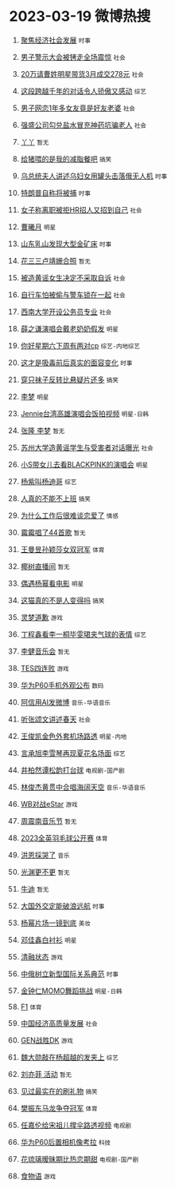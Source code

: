 # 2023-03-19 微博热搜 
1. [聚焦经济社会发展](https://m.weibo.cn/search?containerid=100103type%3D1%26t%3D10%26q%3D%23%E8%81%9A%E7%84%A6%E7%BB%8F%E6%B5%8E%E7%A4%BE%E4%BC%9A%E5%8F%91%E5%B1%95%23&stream_entry_id=51&isnewpage=1&extparam=seat%3D1%26dgr%3D0%26c_type%3D51%26pos%3D0%26stream_entry_id%3D51%26cate%3D10103%26filter_type%3Drealtimehot%26display_time%3D1679180629%26pre_seqid%3D16791806296110438626389&luicode=10000011&lfid=106003type%3D25%26t%3D3%26disable_hot%3D1%26filter_type%3Drealtimehot) `时事` 

2. [男子警示大会被铐走全场震惊](https://m.weibo.cn/search?containerid=100103type%3D1%26t%3D10%26q%3D%23%E7%94%B7%E5%AD%90%E8%AD%A6%E7%A4%BA%E5%A4%A7%E4%BC%9A%E8%A2%AB%E9%93%90%E8%B5%B0%E5%85%A8%E5%9C%BA%E9%9C%87%E6%83%8A%23&stream_entry_id=31&isnewpage=1&extparam=seat%3D1%26c_type%3D31%26cate%3D5001%26realpos%3D1%26q%3D%2523%25E7%2594%25B7%25E5%25AD%2590%25E8%25AD%25A6%25E7%25A4%25BA%25E5%25A4%25A7%25E4%25BC%259A%25E8%25A2%25AB%25E9%2593%2590%25E8%25B5%25B0%25E5%2585%25A8%25E5%259C%25BA%25E9%259C%2587%25E6%2583%258A%2523%26dgr%3D0%26flag%3D0%26pos%3D0%26band_rank%3D1%26lcate%3D5001%26stream_entry_id%3D31%26filter_type%3Drealtimehot%26display_time%3D1679180629%26pre_seqid%3D16791806296110438626389&luicode=10000011&lfid=106003type%3D25%26t%3D3%26disable_hot%3D1%26filter_type%3Drealtimehot) `社会` 

3. [20万请曹姓明星带货3月成交278元](https://m.weibo.cn/search?containerid=100103type%3D1%26t%3D10%26q%3D%2320%E4%B8%87%E8%AF%B7%E6%9B%B9%E5%A7%93%E6%98%8E%E6%98%9F%E5%B8%A6%E8%B4%A73%E6%9C%88%E6%88%90%E4%BA%A4278%E5%85%83%23&stream_entry_id=31&isnewpage=1&extparam=seat%3D1%26c_type%3D31%26cate%3D5001%26realpos%3D2%26q%3D%252320%25E4%25B8%2587%25E8%25AF%25B7%25E6%259B%25B9%25E5%25A7%2593%25E6%2598%258E%25E6%2598%259F%25E5%25B8%25A6%25E8%25B4%25A73%25E6%259C%2588%25E6%2588%2590%25E4%25BA%25A4278%25E5%2585%2583%2523%26dgr%3D0%26flag%3D2%26pos%3D1%26band_rank%3D2%26lcate%3D5001%26stream_entry_id%3D31%26filter_type%3Drealtimehot%26display_time%3D1679180629%26pre_seqid%3D16791806296110438626389&luicode=10000011&lfid=106003type%3D25%26t%3D3%26disable_hot%3D1%26filter_type%3Drealtimehot) `社会` 

4. [这段跨越千年的对话令人骄傲又感动](https://m.weibo.cn/search?containerid=100103type%3D1%26t%3D10%26q%3D%23%E8%BF%99%E6%AE%B5%E8%B7%A8%E8%B6%8A%E5%8D%83%E5%B9%B4%E7%9A%84%E5%AF%B9%E8%AF%9D%E4%BB%A4%E4%BA%BA%E9%AA%84%E5%82%B2%E5%8F%88%E6%84%9F%E5%8A%A8%23&stream_entry_id=31&isnewpage=1&extparam=seat%3D1%26c_type%3D31%26cate%3D5001%26realpos%3D3%26q%3D%2523%25E8%25BF%2599%25E6%25AE%25B5%25E8%25B7%25A8%25E8%25B6%258A%25E5%258D%2583%25E5%25B9%25B4%25E7%259A%2584%25E5%25AF%25B9%25E8%25AF%259D%25E4%25BB%25A4%25E4%25BA%25BA%25E9%25AA%2584%25E5%2582%25B2%25E5%258F%2588%25E6%2584%259F%25E5%258A%25A8%2523%26dgr%3D0%26flag%3D0%26pos%3D2%26band_rank%3D3%26lcate%3D5001%26stream_entry_id%3D31%26filter_type%3Drealtimehot%26display_time%3D1679180629%26pre_seqid%3D16791806296110438626389&luicode=10000011&lfid=106003type%3D25%26t%3D3%26disable_hot%3D1%26filter_type%3Drealtimehot) `综艺` 

5. [男子网恋1年多女友竟是好友老婆](https://m.weibo.cn/search?containerid=100103type%3D1%26t%3D10%26q%3D%23%E7%94%B7%E5%AD%90%E7%BD%91%E6%81%8B1%E5%B9%B4%E5%A4%9A%E5%A5%B3%E5%8F%8B%E7%AB%9F%E6%98%AF%E5%A5%BD%E5%8F%8B%E8%80%81%E5%A9%86%23&stream_entry_id=31&isnewpage=1&extparam=seat%3D1%26c_type%3D31%26cate%3D5001%26realpos%3D4%26q%3D%2523%25E7%2594%25B7%25E5%25AD%2590%25E7%25BD%2591%25E6%2581%258B1%25E5%25B9%25B4%25E5%25A4%259A%25E5%25A5%25B3%25E5%258F%258B%25E7%25AB%259F%25E6%2598%25AF%25E5%25A5%25BD%25E5%258F%258B%25E8%2580%2581%25E5%25A9%2586%2523%26dgr%3D0%26flag%3D0%26pos%3D3%26band_rank%3D4%26lcate%3D5001%26stream_entry_id%3D31%26filter_type%3Drealtimehot%26display_time%3D1679180629%26pre_seqid%3D16791806296110438626389&luicode=10000011&lfid=106003type%3D25%26t%3D3%26disable_hot%3D1%26filter_type%3Drealtimehot) `社会` 

6. [强盛公司勾兑盐水冒充神药坑骗老人](https://m.weibo.cn/search?containerid=100103type%3D1%26t%3D10%26q%3D%23%E5%BC%BA%E7%9B%9B%E5%85%AC%E5%8F%B8%E5%8B%BE%E5%85%91%E7%9B%90%E6%B0%B4%E5%86%92%E5%85%85%E7%A5%9E%E8%8D%AF%E5%9D%91%E9%AA%97%E8%80%81%E4%BA%BA%23&stream_entry_id=31&isnewpage=1&extparam=seat%3D1%26c_type%3D31%26cate%3D5001%26realpos%3D5%26q%3D%2523%25E5%25BC%25BA%25E7%259B%259B%25E5%2585%25AC%25E5%258F%25B8%25E5%258B%25BE%25E5%2585%2591%25E7%259B%2590%25E6%25B0%25B4%25E5%2586%2592%25E5%2585%2585%25E7%25A5%259E%25E8%258D%25AF%25E5%259D%2591%25E9%25AA%2597%25E8%2580%2581%25E4%25BA%25BA%2523%26dgr%3D0%26flag%3D0%26pos%3D4%26band_rank%3D5%26lcate%3D5001%26stream_entry_id%3D31%26filter_type%3Drealtimehot%26display_time%3D1679180629%26pre_seqid%3D16791806296110438626389&luicode=10000011&lfid=106003type%3D25%26t%3D3%26disable_hot%3D1%26filter_type%3Drealtimehot) `社会` 

7. [丫丫](https://m.weibo.cn/search?containerid=100103type%3D1%26t%3D10%26q%3D%E4%B8%AB%E4%B8%AB&stream_entry_id=31&isnewpage=1&extparam=seat%3D1%26c_type%3D31%26cate%3D5001%26realpos%3D6%26q%3D%25E4%25B8%25AB%25E4%25B8%25AB%26dgr%3D0%26flag%3D16%26pos%3D5%26band_rank%3D6%26lcate%3D5001%26stream_entry_id%3D31%26filter_type%3Drealtimehot%26display_time%3D1679180629%26pre_seqid%3D16791806296110438626389&luicode=10000011&lfid=106003type%3D25%26t%3D3%26disable_hot%3D1%26filter_type%3Drealtimehot) `暂无` 

8. [给猪喂的是我的减脂餐吧](https://m.weibo.cn/search?containerid=100103type%3D1%26t%3D10%26q%3D%23%E7%BB%99%E7%8C%AA%E5%96%82%E7%9A%84%E6%98%AF%E6%88%91%E7%9A%84%E5%87%8F%E8%84%82%E9%A4%90%E5%90%A7%23&stream_entry_id=31&isnewpage=1&extparam=seat%3D1%26c_type%3D31%26cate%3D5001%26realpos%3D7%26q%3D%2523%25E7%25BB%2599%25E7%258C%25AA%25E5%2596%2582%25E7%259A%2584%25E6%2598%25AF%25E6%2588%2591%25E7%259A%2584%25E5%2587%258F%25E8%2584%2582%25E9%25A4%2590%25E5%2590%25A7%2523%26dgr%3D0%26flag%3D0%26pos%3D6%26band_rank%3D7%26lcate%3D5001%26stream_entry_id%3D31%26filter_type%3Drealtimehot%26display_time%3D1679180629%26pre_seqid%3D16791806296110438626389&luicode=10000011&lfid=106003type%3D25%26t%3D3%26disable_hot%3D1%26filter_type%3Drealtimehot) `搞笑` 

9. [乌总统夫人讲述乌妇女用罐头击落俄无人机](https://m.weibo.cn/search?containerid=100103type%3D1%26t%3D10%26q%3D%23%E4%B9%8C%E6%80%BB%E7%BB%9F%E5%A4%AB%E4%BA%BA%E8%AE%B2%E8%BF%B0%E4%B9%8C%E5%A6%87%E5%A5%B3%E7%94%A8%E7%BD%90%E5%A4%B4%E5%87%BB%E8%90%BD%E4%BF%84%E6%97%A0%E4%BA%BA%E6%9C%BA%23&stream_entry_id=31&isnewpage=1&extparam=seat%3D1%26c_type%3D31%26cate%3D5001%26realpos%3D8%26q%3D%2523%25E4%25B9%258C%25E6%2580%25BB%25E7%25BB%259F%25E5%25A4%25AB%25E4%25BA%25BA%25E8%25AE%25B2%25E8%25BF%25B0%25E4%25B9%258C%25E5%25A6%2587%25E5%25A5%25B3%25E7%2594%25A8%25E7%25BD%2590%25E5%25A4%25B4%25E5%2587%25BB%25E8%2590%25BD%25E4%25BF%2584%25E6%2597%25A0%25E4%25BA%25BA%25E6%259C%25BA%2523%26dgr%3D0%26flag%3D0%26pos%3D7%26band_rank%3D8%26lcate%3D5001%26stream_entry_id%3D31%26filter_type%3Drealtimehot%26display_time%3D1679180629%26pre_seqid%3D16791806296110438626389&luicode=10000011&lfid=106003type%3D25%26t%3D3%26disable_hot%3D1%26filter_type%3Drealtimehot) `时事` 

10. [特朗普自称将被捕](https://m.weibo.cn/search?containerid=100103type%3D1%26t%3D10%26q%3D%23%E7%89%B9%E6%9C%97%E6%99%AE%E8%87%AA%E7%A7%B0%E5%B0%86%E8%A2%AB%E6%8D%95%23&stream_entry_id=31&isnewpage=1&extparam=seat%3D1%26c_type%3D31%26cate%3D5001%26realpos%3D9%26q%3D%2523%25E7%2589%25B9%25E6%259C%2597%25E6%2599%25AE%25E8%2587%25AA%25E7%25A7%25B0%25E5%25B0%2586%25E8%25A2%25AB%25E6%258D%2595%2523%26dgr%3D0%26flag%3D0%26pos%3D8%26band_rank%3D9%26lcate%3D5001%26stream_entry_id%3D31%26filter_type%3Drealtimehot%26display_time%3D1679180629%26pre_seqid%3D16791806296110438626389&luicode=10000011&lfid=106003type%3D25%26t%3D3%26disable_hot%3D1%26filter_type%3Drealtimehot) `时事` 

11. [女子称离职被拒HR招人又招到自己](https://m.weibo.cn/search?containerid=100103type%3D1%26t%3D10%26q%3D%23%E5%A5%B3%E5%AD%90%E7%A7%B0%E7%A6%BB%E8%81%8C%E8%A2%AB%E6%8B%92HR%E6%8B%9B%E4%BA%BA%E5%8F%88%E6%8B%9B%E5%88%B0%E8%87%AA%E5%B7%B1%23&stream_entry_id=31&isnewpage=1&extparam=seat%3D1%26c_type%3D31%26cate%3D5001%26realpos%3D10%26q%3D%2523%25E5%25A5%25B3%25E5%25AD%2590%25E7%25A7%25B0%25E7%25A6%25BB%25E8%2581%258C%25E8%25A2%25AB%25E6%258B%2592HR%25E6%258B%259B%25E4%25BA%25BA%25E5%258F%2588%25E6%258B%259B%25E5%2588%25B0%25E8%2587%25AA%25E5%25B7%25B1%2523%26dgr%3D0%26flag%3D0%26pos%3D9%26band_rank%3D10%26lcate%3D5001%26stream_entry_id%3D31%26filter_type%3Drealtimehot%26display_time%3D1679180629%26pre_seqid%3D16791806296110438626389&luicode=10000011&lfid=106003type%3D25%26t%3D3%26disable_hot%3D1%26filter_type%3Drealtimehot) `社会` 

12. [曹曦月](https://m.weibo.cn/search?containerid=100103type%3D1%26t%3D10%26q%3D%E6%9B%B9%E6%9B%A6%E6%9C%88&stream_entry_id=31&isnewpage=1&extparam=seat%3D1%26c_type%3D31%26cate%3D5001%26realpos%3D11%26q%3D%25E6%259B%25B9%25E6%259B%25A6%25E6%259C%2588%26dgr%3D0%26flag%3D2%26pos%3D10%26band_rank%3D11%26lcate%3D5001%26stream_entry_id%3D31%26filter_type%3Drealtimehot%26display_time%3D1679180629%26pre_seqid%3D16791806296110438626389&luicode=10000011&lfid=106003type%3D25%26t%3D3%26disable_hot%3D1%26filter_type%3Drealtimehot) `明星` 

13. [山东乳山发现大型金矿床](https://m.weibo.cn/search?containerid=100103type%3D1%26t%3D10%26q%3D%23%E5%B1%B1%E4%B8%9C%E4%B9%B3%E5%B1%B1%E5%8F%91%E7%8E%B0%E5%A4%A7%E5%9E%8B%E9%87%91%E7%9F%BF%E5%BA%8A%23&stream_entry_id=31&isnewpage=1&extparam=seat%3D1%26c_type%3D31%26cate%3D5001%26realpos%3D12%26q%3D%2523%25E5%25B1%25B1%25E4%25B8%259C%25E4%25B9%25B3%25E5%25B1%25B1%25E5%258F%2591%25E7%258E%25B0%25E5%25A4%25A7%25E5%259E%258B%25E9%2587%2591%25E7%259F%25BF%25E5%25BA%258A%2523%26dgr%3D0%26flag%3D0%26pos%3D11%26band_rank%3D12%26lcate%3D5001%26stream_entry_id%3D31%26filter_type%3Drealtimehot%26display_time%3D1679180629%26pre_seqid%3D16791806296110438626389&luicode=10000011&lfid=106003type%3D25%26t%3D3%26disable_hot%3D1%26filter_type%3Drealtimehot) `时事` 

14. [花三三卢靖姗合照](https://m.weibo.cn/search?containerid=100103type%3D1%26t%3D10%26q%3D%E8%8A%B1%E4%B8%89%E4%B8%89%E5%8D%A2%E9%9D%96%E5%A7%97%E5%90%88%E7%85%A7&stream_entry_id=31&isnewpage=1&extparam=seat%3D1%26c_type%3D31%26cate%3D5001%26realpos%3D13%26q%3D%25E8%258A%25B1%25E4%25B8%2589%25E4%25B8%2589%25E5%258D%25A2%25E9%259D%2596%25E5%25A7%2597%25E5%2590%2588%25E7%2585%25A7%26dgr%3D0%26flag%3D0%26pos%3D12%26band_rank%3D13%26lcate%3D5001%26stream_entry_id%3D31%26filter_type%3Drealtimehot%26display_time%3D1679180629%26pre_seqid%3D16791806296110438626389&luicode=10000011&lfid=106003type%3D25%26t%3D3%26disable_hot%3D1%26filter_type%3Drealtimehot) `暂无` 

15. [被造黄谣女生决定不采取自诉](https://m.weibo.cn/search?containerid=100103type%3D1%26t%3D10%26q%3D%23%E8%A2%AB%E9%80%A0%E9%BB%84%E8%B0%A3%E5%A5%B3%E7%94%9F%E5%86%B3%E5%AE%9A%E4%B8%8D%E9%87%87%E5%8F%96%E8%87%AA%E8%AF%89%23&stream_entry_id=31&isnewpage=1&extparam=seat%3D1%26c_type%3D31%26cate%3D5001%26realpos%3D14%26q%3D%2523%25E8%25A2%25AB%25E9%2580%25A0%25E9%25BB%2584%25E8%25B0%25A3%25E5%25A5%25B3%25E7%2594%259F%25E5%2586%25B3%25E5%25AE%259A%25E4%25B8%258D%25E9%2587%2587%25E5%258F%2596%25E8%2587%25AA%25E8%25AF%2589%2523%26dgr%3D0%26flag%3D0%26pos%3D13%26band_rank%3D14%26lcate%3D5001%26stream_entry_id%3D31%26filter_type%3Drealtimehot%26display_time%3D1679180629%26pre_seqid%3D16791806296110438626389&luicode=10000011&lfid=106003type%3D25%26t%3D3%26disable_hot%3D1%26filter_type%3Drealtimehot) `社会` 

16. [自行车怕被偷与警车锁在一起](https://m.weibo.cn/search?containerid=100103type%3D1%26t%3D10%26q%3D%23%E8%87%AA%E8%A1%8C%E8%BD%A6%E6%80%95%E8%A2%AB%E5%81%B7%E4%B8%8E%E8%AD%A6%E8%BD%A6%E9%94%81%E5%9C%A8%E4%B8%80%E8%B5%B7%23&stream_entry_id=31&isnewpage=1&extparam=seat%3D1%26c_type%3D31%26cate%3D5001%26realpos%3D15%26q%3D%2523%25E8%2587%25AA%25E8%25A1%258C%25E8%25BD%25A6%25E6%2580%2595%25E8%25A2%25AB%25E5%2581%25B7%25E4%25B8%258E%25E8%25AD%25A6%25E8%25BD%25A6%25E9%2594%2581%25E5%259C%25A8%25E4%25B8%2580%25E8%25B5%25B7%2523%26dgr%3D0%26flag%3D0%26pos%3D14%26band_rank%3D15%26lcate%3D5001%26stream_entry_id%3D31%26filter_type%3Drealtimehot%26display_time%3D1679180629%26pre_seqid%3D16791806296110438626389&luicode=10000011&lfid=106003type%3D25%26t%3D3%26disable_hot%3D1%26filter_type%3Drealtimehot) `社会` 

17. [西南大学开设公务员专业](https://m.weibo.cn/search?containerid=100103type%3D1%26t%3D10%26q%3D%23%E8%A5%BF%E5%8D%97%E5%A4%A7%E5%AD%A6%E5%BC%80%E8%AE%BE%E5%85%AC%E5%8A%A1%E5%91%98%E4%B8%93%E4%B8%9A%23&stream_entry_id=31&isnewpage=1&extparam=seat%3D1%26c_type%3D31%26cate%3D5001%26realpos%3D16%26q%3D%2523%25E8%25A5%25BF%25E5%258D%2597%25E5%25A4%25A7%25E5%25AD%25A6%25E5%25BC%2580%25E8%25AE%25BE%25E5%2585%25AC%25E5%258A%25A1%25E5%2591%2598%25E4%25B8%2593%25E4%25B8%259A%2523%26dgr%3D0%26flag%3D0%26pos%3D15%26band_rank%3D16%26lcate%3D5001%26stream_entry_id%3D31%26filter_type%3Drealtimehot%26display_time%3D1679180629%26pre_seqid%3D16791806296110438626389&luicode=10000011&lfid=106003type%3D25%26t%3D3%26disable_hot%3D1%26filter_type%3Drealtimehot) `社会` 

18. [薛之谦演唱会戴老奶奶假发](https://m.weibo.cn/search?containerid=100103type%3D1%26t%3D10%26q%3D%23%E8%96%9B%E4%B9%8B%E8%B0%A6%E6%BC%94%E5%94%B1%E4%BC%9A%E6%88%B4%E8%80%81%E5%A5%B6%E5%A5%B6%E5%81%87%E5%8F%91%23&stream_entry_id=31&isnewpage=1&extparam=seat%3D1%26c_type%3D31%26cate%3D5001%26realpos%3D17%26q%3D%2523%25E8%2596%259B%25E4%25B9%258B%25E8%25B0%25A6%25E6%25BC%2594%25E5%2594%25B1%25E4%25BC%259A%25E6%2588%25B4%25E8%2580%2581%25E5%25A5%25B6%25E5%25A5%25B6%25E5%2581%2587%25E5%258F%2591%2523%26dgr%3D0%26flag%3D0%26pos%3D16%26band_rank%3D17%26lcate%3D5001%26stream_entry_id%3D31%26filter_type%3Drealtimehot%26display_time%3D1679180629%26pre_seqid%3D16791806296110438626389&luicode=10000011&lfid=106003type%3D25%26t%3D3%26disable_hot%3D1%26filter_type%3Drealtimehot) `明星` 

19. [你好星期六下周有两对cp](https://m.weibo.cn/search?containerid=100103type%3D1%26t%3D10%26q%3D%23%E4%BD%A0%E5%A5%BD%E6%98%9F%E6%9C%9F%E5%85%AD%E4%B8%8B%E5%91%A8%E6%9C%89%E4%B8%A4%E5%AF%B9cp%23&stream_entry_id=31&isnewpage=1&extparam=seat%3D1%26c_type%3D31%26cate%3D5001%26realpos%3D18%26q%3D%2523%25E4%25BD%25A0%25E5%25A5%25BD%25E6%2598%259F%25E6%259C%259F%25E5%2585%25AD%25E4%25B8%258B%25E5%2591%25A8%25E6%259C%2589%25E4%25B8%25A4%25E5%25AF%25B9cp%2523%26dgr%3D0%26flag%3D0%26pos%3D17%26band_rank%3D18%26lcate%3D5001%26stream_entry_id%3D31%26filter_type%3Drealtimehot%26display_time%3D1679180629%26pre_seqid%3D16791806296110438626389&luicode=10000011&lfid=106003type%3D25%26t%3D3%26disable_hot%3D1%26filter_type%3Drealtimehot) `综艺-内地综艺` 

20. [这才是吸毒前后真实的面容变化](https://m.weibo.cn/search?containerid=100103type%3D1%26t%3D10%26q%3D%23%E8%BF%99%E6%89%8D%E6%98%AF%E5%90%B8%E6%AF%92%E5%89%8D%E5%90%8E%E7%9C%9F%E5%AE%9E%E7%9A%84%E9%9D%A2%E5%AE%B9%E5%8F%98%E5%8C%96%23&stream_entry_id=31&isnewpage=1&extparam=seat%3D1%26c_type%3D31%26cate%3D5001%26realpos%3D19%26q%3D%2523%25E8%25BF%2599%25E6%2589%258D%25E6%2598%25AF%25E5%2590%25B8%25E6%25AF%2592%25E5%2589%258D%25E5%2590%258E%25E7%259C%259F%25E5%25AE%259E%25E7%259A%2584%25E9%259D%25A2%25E5%25AE%25B9%25E5%258F%2598%25E5%258C%2596%2523%26dgr%3D0%26flag%3D2%26pos%3D18%26band_rank%3D19%26lcate%3D5001%26stream_entry_id%3D31%26filter_type%3Drealtimehot%26display_time%3D1679180629%26pre_seqid%3D16791806296110438626389&luicode=10000011&lfid=106003type%3D25%26t%3D3%26disable_hot%3D1%26filter_type%3Drealtimehot) `时事` 

21. [穿只袜子反转比悬疑片还多](https://m.weibo.cn/search?containerid=100103type%3D1%26t%3D10%26q%3D%23%E7%A9%BF%E5%8F%AA%E8%A2%9C%E5%AD%90%E5%8F%8D%E8%BD%AC%E6%AF%94%E6%82%AC%E7%96%91%E7%89%87%E8%BF%98%E5%A4%9A%23&stream_entry_id=31&isnewpage=1&extparam=seat%3D1%26c_type%3D31%26cate%3D5001%26realpos%3D20%26q%3D%2523%25E7%25A9%25BF%25E5%258F%25AA%25E8%25A2%259C%25E5%25AD%2590%25E5%258F%258D%25E8%25BD%25AC%25E6%25AF%2594%25E6%2582%25AC%25E7%2596%2591%25E7%2589%2587%25E8%25BF%2598%25E5%25A4%259A%2523%26dgr%3D0%26flag%3D1%26pos%3D19%26band_rank%3D20%26lcate%3D5001%26stream_entry_id%3D31%26filter_type%3Drealtimehot%26display_time%3D1679180629%26pre_seqid%3D16791806296110438626389&luicode=10000011&lfid=106003type%3D25%26t%3D3%26disable_hot%3D1%26filter_type%3Drealtimehot) `搞笑` 

22. [李梦](https://m.weibo.cn/search?containerid=100103type%3D1%26t%3D10%26q%3D%E6%9D%8E%E6%A2%A6&stream_entry_id=31&isnewpage=1&extparam=seat%3D1%26c_type%3D31%26cate%3D5001%26realpos%3D21%26q%3D%25E6%259D%258E%25E6%25A2%25A6%26dgr%3D0%26flag%3D2%26pos%3D20%26band_rank%3D21%26lcate%3D5001%26stream_entry_id%3D31%26filter_type%3Drealtimehot%26display_time%3D1679180629%26pre_seqid%3D16791806296110438626389&luicode=10000011&lfid=106003type%3D25%26t%3D3%26disable_hot%3D1%26filter_type%3Drealtimehot) `明星` 

23. [Jennie台湾高雄演唱会饭拍视频](https://m.weibo.cn/search?containerid=100103type%3D1%26t%3D10%26q%3D%23Jennie%E5%8F%B0%E6%B9%BE%E9%AB%98%E9%9B%84%E6%BC%94%E5%94%B1%E4%BC%9A%E9%A5%AD%E6%8B%8D%E8%A7%86%E9%A2%91%23&stream_entry_id=31&isnewpage=1&extparam=seat%3D1%26c_type%3D31%26cate%3D5001%26realpos%3D22%26q%3D%2523Jennie%25E5%258F%25B0%25E6%25B9%25BE%25E9%25AB%2598%25E9%259B%2584%25E6%25BC%2594%25E5%2594%25B1%25E4%25BC%259A%25E9%25A5%25AD%25E6%258B%258D%25E8%25A7%2586%25E9%25A2%2591%2523%26dgr%3D0%26flag%3D0%26pos%3D21%26band_rank%3D22%26lcate%3D5001%26stream_entry_id%3D31%26filter_type%3Drealtimehot%26display_time%3D1679180629%26pre_seqid%3D16791806296110438626389&luicode=10000011&lfid=106003type%3D25%26t%3D3%26disable_hot%3D1%26filter_type%3Drealtimehot) `明星-日韩` 

24. [张隆 李梦](https://m.weibo.cn/search?containerid=100103type%3D1%26t%3D10%26q%3D%E5%BC%A0%E9%9A%86+%E6%9D%8E%E6%A2%A6&stream_entry_id=31&isnewpage=1&extparam=seat%3D1%26c_type%3D31%26cate%3D5001%26realpos%3D23%26q%3D%25E5%25BC%25A0%25E9%259A%2586%2520%25E6%259D%258E%25E6%25A2%25A6%26dgr%3D0%26flag%3D2%26pos%3D22%26band_rank%3D23%26lcate%3D5001%26stream_entry_id%3D31%26filter_type%3Drealtimehot%26display_time%3D1679180629%26pre_seqid%3D16791806296110438626389&luicode=10000011&lfid=106003type%3D25%26t%3D3%26disable_hot%3D1%26filter_type%3Drealtimehot) `暂无` 

25. [苏州大学造黄谣学生与受害者对话曝光](https://m.weibo.cn/search?containerid=100103type%3D1%26t%3D10%26q%3D%23%E8%8B%8F%E5%B7%9E%E5%A4%A7%E5%AD%A6%E9%80%A0%E9%BB%84%E8%B0%A3%E5%AD%A6%E7%94%9F%E4%B8%8E%E5%8F%97%E5%AE%B3%E8%80%85%E5%AF%B9%E8%AF%9D%E6%9B%9D%E5%85%89%23&stream_entry_id=31&isnewpage=1&extparam=seat%3D1%26c_type%3D31%26cate%3D5001%26realpos%3D24%26q%3D%2523%25E8%258B%258F%25E5%25B7%259E%25E5%25A4%25A7%25E5%25AD%25A6%25E9%2580%25A0%25E9%25BB%2584%25E8%25B0%25A3%25E5%25AD%25A6%25E7%2594%259F%25E4%25B8%258E%25E5%258F%2597%25E5%25AE%25B3%25E8%2580%2585%25E5%25AF%25B9%25E8%25AF%259D%25E6%259B%259D%25E5%2585%2589%2523%26dgr%3D0%26flag%3D2%26pos%3D23%26band_rank%3D24%26lcate%3D5001%26stream_entry_id%3D31%26filter_type%3Drealtimehot%26display_time%3D1679180629%26pre_seqid%3D16791806296110438626389&luicode=10000011&lfid=106003type%3D25%26t%3D3%26disable_hot%3D1%26filter_type%3Drealtimehot) `社会` 

26. [小S带女儿去看BLACKPINK的演唱会](https://m.weibo.cn/search?containerid=100103type%3D1%26t%3D10%26q%3D%23%E5%B0%8FS%E5%B8%A6%E5%A5%B3%E5%84%BF%E5%8E%BB%E7%9C%8BBLACKPINK%E7%9A%84%E6%BC%94%E5%94%B1%E4%BC%9A%23&stream_entry_id=31&isnewpage=1&extparam=seat%3D1%26c_type%3D31%26cate%3D5001%26realpos%3D25%26q%3D%2523%25E5%25B0%258FS%25E5%25B8%25A6%25E5%25A5%25B3%25E5%2584%25BF%25E5%258E%25BB%25E7%259C%258BBLACKPINK%25E7%259A%2584%25E6%25BC%2594%25E5%2594%25B1%25E4%25BC%259A%2523%26dgr%3D0%26flag%3D0%26pos%3D24%26band_rank%3D25%26lcate%3D5001%26stream_entry_id%3D31%26filter_type%3Drealtimehot%26display_time%3D1679180629%26pre_seqid%3D16791806296110438626389&luicode=10000011&lfid=106003type%3D25%26t%3D3%26disable_hot%3D1%26filter_type%3Drealtimehot) `明星` 

27. [杨紫叫杨迪哥](https://m.weibo.cn/search?containerid=100103type%3D1%26t%3D10%26q%3D%23%E6%9D%A8%E7%B4%AB%E5%8F%AB%E6%9D%A8%E8%BF%AA%E5%93%A5%23&stream_entry_id=31&isnewpage=1&extparam=seat%3D1%26c_type%3D31%26cate%3D5001%26realpos%3D26%26q%3D%2523%25E6%259D%25A8%25E7%25B4%25AB%25E5%258F%25AB%25E6%259D%25A8%25E8%25BF%25AA%25E5%2593%25A5%2523%26dgr%3D0%26flag%3D0%26pos%3D25%26band_rank%3D26%26lcate%3D5001%26stream_entry_id%3D31%26filter_type%3Drealtimehot%26display_time%3D1679180629%26pre_seqid%3D16791806296110438626389&luicode=10000011&lfid=106003type%3D25%26t%3D3%26disable_hot%3D1%26filter_type%3Drealtimehot) `综艺` 

28. [人真的不能不上班](https://m.weibo.cn/search?containerid=100103type%3D1%26t%3D10%26q%3D%23%E4%BA%BA%E7%9C%9F%E7%9A%84%E4%B8%8D%E8%83%BD%E4%B8%8D%E4%B8%8A%E7%8F%AD%23&stream_entry_id=31&isnewpage=1&extparam=seat%3D1%26c_type%3D31%26cate%3D5001%26realpos%3D27%26q%3D%2523%25E4%25BA%25BA%25E7%259C%259F%25E7%259A%2584%25E4%25B8%258D%25E8%2583%25BD%25E4%25B8%258D%25E4%25B8%258A%25E7%258F%25AD%2523%26dgr%3D0%26flag%3D0%26pos%3D26%26band_rank%3D27%26lcate%3D5001%26stream_entry_id%3D31%26filter_type%3Drealtimehot%26display_time%3D1679180629%26pre_seqid%3D16791806296110438626389&luicode=10000011&lfid=106003type%3D25%26t%3D3%26disable_hot%3D1%26filter_type%3Drealtimehot) `搞笑` 

29. [为什么工作后很难谈恋爱了](https://m.weibo.cn/search?containerid=100103type%3D1%26t%3D10%26q%3D%23%E4%B8%BA%E4%BB%80%E4%B9%88%E5%B7%A5%E4%BD%9C%E5%90%8E%E5%BE%88%E9%9A%BE%E8%B0%88%E6%81%8B%E7%88%B1%E4%BA%86%23&stream_entry_id=31&isnewpage=1&extparam=seat%3D1%26c_type%3D31%26cate%3D5001%26realpos%3D28%26q%3D%2523%25E4%25B8%25BA%25E4%25BB%2580%25E4%25B9%2588%25E5%25B7%25A5%25E4%25BD%259C%25E5%2590%258E%25E5%25BE%2588%25E9%259A%25BE%25E8%25B0%2588%25E6%2581%258B%25E7%2588%25B1%25E4%25BA%2586%2523%26dgr%3D0%26flag%3D0%26pos%3D27%26band_rank%3D28%26lcate%3D5001%26stream_entry_id%3D31%26filter_type%3Drealtimehot%26display_time%3D1679180629%26pre_seqid%3D16791806296110438626389&luicode=10000011&lfid=106003type%3D25%26t%3D3%26disable_hot%3D1%26filter_type%3Drealtimehot) `情感` 

30. [霉霉唱了44首歌](https://m.weibo.cn/search?containerid=100103type%3D1%26t%3D10%26q%3D%E9%9C%89%E9%9C%89%E5%94%B1%E4%BA%8644%E9%A6%96%E6%AD%8C&stream_entry_id=31&isnewpage=1&extparam=seat%3D1%26c_type%3D31%26cate%3D5001%26realpos%3D29%26q%3D%25E9%259C%2589%25E9%259C%2589%25E5%2594%25B1%25E4%25BA%258644%25E9%25A6%2596%25E6%25AD%258C%26dgr%3D0%26flag%3D0%26pos%3D28%26band_rank%3D29%26lcate%3D5001%26stream_entry_id%3D31%26filter_type%3Drealtimehot%26display_time%3D1679180629%26pre_seqid%3D16791806296110438626389&luicode=10000011&lfid=106003type%3D25%26t%3D3%26disable_hot%3D1%26filter_type%3Drealtimehot) `暂无` 

31. [王曼昱孙颖莎女双冠军](https://m.weibo.cn/search?containerid=100103type%3D1%26t%3D10%26q%3D%23%E7%8E%8B%E6%9B%BC%E6%98%B1%E5%AD%99%E9%A2%96%E8%8E%8E%E5%A5%B3%E5%8F%8C%E5%86%A0%E5%86%9B%23&stream_entry_id=31&isnewpage=1&extparam=seat%3D1%26c_type%3D31%26cate%3D5001%26realpos%3D30%26q%3D%2523%25E7%258E%258B%25E6%259B%25BC%25E6%2598%25B1%25E5%25AD%2599%25E9%25A2%2596%25E8%258E%258E%25E5%25A5%25B3%25E5%258F%258C%25E5%2586%25A0%25E5%2586%259B%2523%26dgr%3D0%26flag%3D0%26pos%3D29%26band_rank%3D30%26lcate%3D5001%26stream_entry_id%3D31%26filter_type%3Drealtimehot%26display_time%3D1679180629%26pre_seqid%3D16791806296110438626389&luicode=10000011&lfid=106003type%3D25%26t%3D3%26disable_hot%3D1%26filter_type%3Drealtimehot) `体育` 

32. [椰树直播间](https://m.weibo.cn/search?containerid=100103type%3D1%26t%3D10%26q%3D%E6%A4%B0%E6%A0%91%E7%9B%B4%E6%92%AD%E9%97%B4&stream_entry_id=31&isnewpage=1&extparam=seat%3D1%26c_type%3D31%26cate%3D5001%26realpos%3D31%26q%3D%25E6%25A4%25B0%25E6%25A0%2591%25E7%259B%25B4%25E6%2592%25AD%25E9%2597%25B4%26dgr%3D0%26flag%3D0%26pos%3D30%26band_rank%3D31%26lcate%3D5001%26stream_entry_id%3D31%26filter_type%3Drealtimehot%26display_time%3D1679180629%26pre_seqid%3D16791806296110438626389&luicode=10000011&lfid=106003type%3D25%26t%3D3%26disable_hot%3D1%26filter_type%3Drealtimehot) `暂无` 

33. [偶遇杨幂看电影](https://m.weibo.cn/search?containerid=100103type%3D1%26t%3D10%26q%3D%23%E5%81%B6%E9%81%87%E6%9D%A8%E5%B9%82%E7%9C%8B%E7%94%B5%E5%BD%B1%23&stream_entry_id=31&isnewpage=1&extparam=seat%3D1%26c_type%3D31%26cate%3D5001%26realpos%3D32%26q%3D%2523%25E5%2581%25B6%25E9%2581%2587%25E6%259D%25A8%25E5%25B9%2582%25E7%259C%258B%25E7%2594%25B5%25E5%25BD%25B1%2523%26dgr%3D0%26flag%3D0%26pos%3D31%26band_rank%3D32%26lcate%3D5001%26stream_entry_id%3D31%26filter_type%3Drealtimehot%26display_time%3D1679180629%26pre_seqid%3D16791806296110438626389&luicode=10000011&lfid=106003type%3D25%26t%3D3%26disable_hot%3D1%26filter_type%3Drealtimehot) `明星` 

34. [这猫真的不是人变得吗](https://m.weibo.cn/search?containerid=100103type%3D1%26t%3D10%26q%3D%23%E8%BF%99%E7%8C%AB%E7%9C%9F%E7%9A%84%E4%B8%8D%E6%98%AF%E4%BA%BA%E5%8F%98%E5%BE%97%E5%90%97%23&stream_entry_id=31&isnewpage=1&extparam=seat%3D1%26c_type%3D31%26cate%3D5001%26realpos%3D33%26q%3D%2523%25E8%25BF%2599%25E7%258C%25AB%25E7%259C%259F%25E7%259A%2584%25E4%25B8%258D%25E6%2598%25AF%25E4%25BA%25BA%25E5%258F%2598%25E5%25BE%2597%25E5%2590%2597%2523%26dgr%3D0%26flag%3D0%26pos%3D32%26band_rank%3D33%26lcate%3D5001%26stream_entry_id%3D31%26filter_type%3Drealtimehot%26display_time%3D1679180629%26pre_seqid%3D16791806296110438626389&luicode=10000011&lfid=106003type%3D25%26t%3D3%26disable_hot%3D1%26filter_type%3Drealtimehot) `搞笑` 

35. [灵梦道歉](https://m.weibo.cn/search?containerid=100103type%3D1%26t%3D10%26q%3D%23%E7%81%B5%E6%A2%A6%E9%81%93%E6%AD%89%23&stream_entry_id=31&isnewpage=1&extparam=seat%3D1%26c_type%3D31%26cate%3D5001%26realpos%3D34%26q%3D%2523%25E7%2581%25B5%25E6%25A2%25A6%25E9%2581%2593%25E6%25AD%2589%2523%26dgr%3D0%26flag%3D0%26pos%3D33%26band_rank%3D34%26lcate%3D5001%26stream_entry_id%3D31%26filter_type%3Drealtimehot%26display_time%3D1679180629%26pre_seqid%3D16791806296110438626389&luicode=10000011&lfid=106003type%3D25%26t%3D3%26disable_hot%3D1%26filter_type%3Drealtimehot) `游戏` 

36. [丁程鑫看李一桐毕雯珺夹气球的表情](https://m.weibo.cn/search?containerid=100103type%3D1%26t%3D10%26q%3D%23%E4%B8%81%E7%A8%8B%E9%91%AB%E7%9C%8B%E6%9D%8E%E4%B8%80%E6%A1%90%E6%AF%95%E9%9B%AF%E7%8F%BA%E5%A4%B9%E6%B0%94%E7%90%83%E7%9A%84%E8%A1%A8%E6%83%85%23&stream_entry_id=31&isnewpage=1&extparam=seat%3D1%26c_type%3D31%26cate%3D5001%26realpos%3D35%26q%3D%2523%25E4%25B8%2581%25E7%25A8%258B%25E9%2591%25AB%25E7%259C%258B%25E6%259D%258E%25E4%25B8%2580%25E6%25A1%2590%25E6%25AF%2595%25E9%259B%25AF%25E7%258F%25BA%25E5%25A4%25B9%25E6%25B0%2594%25E7%2590%2583%25E7%259A%2584%25E8%25A1%25A8%25E6%2583%2585%2523%26dgr%3D0%26flag%3D0%26pos%3D34%26band_rank%3D35%26lcate%3D5001%26stream_entry_id%3D31%26filter_type%3Drealtimehot%26display_time%3D1679180629%26pre_seqid%3D16791806296110438626389&luicode=10000011&lfid=106003type%3D25%26t%3D3%26disable_hot%3D1%26filter_type%3Drealtimehot) `综艺` 

37. [李健音乐会](https://m.weibo.cn/search?containerid=100103type%3D1%26t%3D10%26q%3D%E6%9D%8E%E5%81%A5%E9%9F%B3%E4%B9%90%E4%BC%9A&stream_entry_id=31&isnewpage=1&extparam=seat%3D1%26c_type%3D31%26cate%3D5001%26realpos%3D36%26q%3D%25E6%259D%258E%25E5%2581%25A5%25E9%259F%25B3%25E4%25B9%2590%25E4%25BC%259A%26dgr%3D0%26flag%3D0%26pos%3D35%26band_rank%3D36%26lcate%3D5001%26stream_entry_id%3D31%26filter_type%3Drealtimehot%26display_time%3D1679180629%26pre_seqid%3D16791806296110438626389&luicode=10000011&lfid=106003type%3D25%26t%3D3%26disable_hot%3D1%26filter_type%3Drealtimehot) `暂无` 

38. [TES四连败](https://m.weibo.cn/search?containerid=100103type%3D1%26t%3D10%26q%3D%23TES%E5%9B%9B%E8%BF%9E%E8%B4%A5%23&stream_entry_id=31&isnewpage=1&extparam=seat%3D1%26c_type%3D31%26cate%3D5001%26realpos%3D37%26q%3D%2523TES%25E5%259B%259B%25E8%25BF%259E%25E8%25B4%25A5%2523%26dgr%3D0%26flag%3D0%26pos%3D36%26band_rank%3D37%26lcate%3D5001%26stream_entry_id%3D31%26filter_type%3Drealtimehot%26display_time%3D1679180629%26pre_seqid%3D16791806296110438626389&luicode=10000011&lfid=106003type%3D25%26t%3D3%26disable_hot%3D1%26filter_type%3Drealtimehot) `游戏` 

39. [华为P60手机外观公布](https://m.weibo.cn/search?containerid=100103type%3D1%26t%3D10%26q%3D%23%E5%8D%8E%E4%B8%BAP60%E6%89%8B%E6%9C%BA%E5%A4%96%E8%A7%82%E5%85%AC%E5%B8%83%23&stream_entry_id=31&isnewpage=1&extparam=seat%3D1%26c_type%3D31%26cate%3D5001%26realpos%3D38%26q%3D%2523%25E5%258D%258E%25E4%25B8%25BAP60%25E6%2589%258B%25E6%259C%25BA%25E5%25A4%2596%25E8%25A7%2582%25E5%2585%25AC%25E5%25B8%2583%2523%26dgr%3D0%26flag%3D0%26pos%3D37%26band_rank%3D38%26lcate%3D5001%26stream_entry_id%3D31%26filter_type%3Drealtimehot%26display_time%3D1679180629%26pre_seqid%3D16791806296110438626389&luicode=10000011&lfid=106003type%3D25%26t%3D3%26disable_hot%3D1%26filter_type%3Drealtimehot) `数码` 

40. [阿信用AI发微博](https://m.weibo.cn/search?containerid=100103type%3D1%26t%3D10%26q%3D%23%E9%98%BF%E4%BF%A1%E7%94%A8AI%E5%8F%91%E5%BE%AE%E5%8D%9A%23&stream_entry_id=31&isnewpage=1&extparam=seat%3D1%26c_type%3D31%26cate%3D5001%26realpos%3D39%26q%3D%2523%25E9%2598%25BF%25E4%25BF%25A1%25E7%2594%25A8AI%25E5%258F%2591%25E5%25BE%25AE%25E5%258D%259A%2523%26dgr%3D0%26flag%3D0%26pos%3D38%26band_rank%3D39%26lcate%3D5001%26stream_entry_id%3D31%26filter_type%3Drealtimehot%26display_time%3D1679180629%26pre_seqid%3D16791806296110438626389&luicode=10000011&lfid=106003type%3D25%26t%3D3%26disable_hot%3D1%26filter_type%3Drealtimehot) `音乐-华语音乐` 

41. [听张颂文讲述春天](https://m.weibo.cn/search?containerid=100103type%3D1%26t%3D10%26q%3D%23%E5%90%AC%E5%BC%A0%E9%A2%82%E6%96%87%E8%AE%B2%E8%BF%B0%E6%98%A5%E5%A4%A9%23&stream_entry_id=31&isnewpage=1&extparam=seat%3D1%26c_type%3D31%26cate%3D5001%26realpos%3D40%26q%3D%2523%25E5%2590%25AC%25E5%25BC%25A0%25E9%25A2%2582%25E6%2596%2587%25E8%25AE%25B2%25E8%25BF%25B0%25E6%2598%25A5%25E5%25A4%25A9%2523%26dgr%3D0%26flag%3D0%26pos%3D39%26band_rank%3D40%26lcate%3D5001%26stream_entry_id%3D31%26filter_type%3Drealtimehot%26display_time%3D1679180629%26pre_seqid%3D16791806296110438626389&luicode=10000011&lfid=106003type%3D25%26t%3D3%26disable_hot%3D1%26filter_type%3Drealtimehot) `社会` 

42. [王俊凯金色外套机场路透](https://m.weibo.cn/search?containerid=100103type%3D1%26t%3D10%26q%3D%23%E7%8E%8B%E4%BF%8A%E5%87%AF%E9%87%91%E8%89%B2%E5%A4%96%E5%A5%97%E6%9C%BA%E5%9C%BA%E8%B7%AF%E9%80%8F%23&stream_entry_id=31&isnewpage=1&extparam=seat%3D1%26c_type%3D31%26cate%3D5001%26realpos%3D41%26q%3D%2523%25E7%258E%258B%25E4%25BF%258A%25E5%2587%25AF%25E9%2587%2591%25E8%2589%25B2%25E5%25A4%2596%25E5%25A5%2597%25E6%259C%25BA%25E5%259C%25BA%25E8%25B7%25AF%25E9%2580%258F%2523%26dgr%3D0%26flag%3D0%26pos%3D40%26band_rank%3D41%26lcate%3D5001%26stream_entry_id%3D31%26filter_type%3Drealtimehot%26display_time%3D1679180629%26pre_seqid%3D16791806296110438626389&luicode=10000011&lfid=106003type%3D25%26t%3D3%26disable_hot%3D1%26filter_type%3Drealtimehot) `明星-内地` 

43. [言承旭李雪琴再现夏花名场面](https://m.weibo.cn/search?containerid=100103type%3D1%26t%3D10%26q%3D%23%E8%A8%80%E6%89%BF%E6%97%AD%E6%9D%8E%E9%9B%AA%E7%90%B4%E5%86%8D%E7%8E%B0%E5%A4%8F%E8%8A%B1%E5%90%8D%E5%9C%BA%E9%9D%A2%23&stream_entry_id=31&isnewpage=1&extparam=seat%3D1%26c_type%3D31%26cate%3D5001%26realpos%3D42%26q%3D%2523%25E8%25A8%2580%25E6%2589%25BF%25E6%2597%25AD%25E6%259D%258E%25E9%259B%25AA%25E7%2590%25B4%25E5%2586%258D%25E7%258E%25B0%25E5%25A4%258F%25E8%258A%25B1%25E5%2590%258D%25E5%259C%25BA%25E9%259D%25A2%2523%26dgr%3D0%26flag%3D0%26pos%3D41%26band_rank%3D42%26lcate%3D5001%26stream_entry_id%3D31%26filter_type%3Drealtimehot%26display_time%3D1679180629%26pre_seqid%3D16791806296110438626389&luicode=10000011&lfid=106003type%3D25%26t%3D3%26disable_hot%3D1%26filter_type%3Drealtimehot) `综艺` 

44. [井柏然谭松韵打台球](https://m.weibo.cn/search?containerid=100103type%3D1%26t%3D10%26q%3D%23%E4%BA%95%E6%9F%8F%E7%84%B6%E8%B0%AD%E6%9D%BE%E9%9F%B5%E6%89%93%E5%8F%B0%E7%90%83%23&stream_entry_id=31&isnewpage=1&extparam=seat%3D1%26c_type%3D31%26cate%3D5001%26realpos%3D43%26q%3D%2523%25E4%25BA%2595%25E6%259F%258F%25E7%2584%25B6%25E8%25B0%25AD%25E6%259D%25BE%25E9%259F%25B5%25E6%2589%2593%25E5%258F%25B0%25E7%2590%2583%2523%26dgr%3D0%26flag%3D0%26pos%3D42%26band_rank%3D43%26lcate%3D5001%26stream_entry_id%3D31%26filter_type%3Drealtimehot%26display_time%3D1679180629%26pre_seqid%3D16791806296110438626389&luicode=10000011&lfid=106003type%3D25%26t%3D3%26disable_hot%3D1%26filter_type%3Drealtimehot) `电视剧-国产剧` 

45. [林俊杰黄贯中合唱海阔天空](https://m.weibo.cn/search?containerid=100103type%3D1%26t%3D10%26q%3D%23%E6%9E%97%E4%BF%8A%E6%9D%B0%E9%BB%84%E8%B4%AF%E4%B8%AD%E5%90%88%E5%94%B1%E6%B5%B7%E9%98%94%E5%A4%A9%E7%A9%BA%23&stream_entry_id=31&isnewpage=1&extparam=seat%3D1%26c_type%3D31%26cate%3D5001%26realpos%3D44%26q%3D%2523%25E6%259E%2597%25E4%25BF%258A%25E6%259D%25B0%25E9%25BB%2584%25E8%25B4%25AF%25E4%25B8%25AD%25E5%2590%2588%25E5%2594%25B1%25E6%25B5%25B7%25E9%2598%2594%25E5%25A4%25A9%25E7%25A9%25BA%2523%26dgr%3D0%26flag%3D0%26pos%3D43%26band_rank%3D44%26lcate%3D5001%26stream_entry_id%3D31%26filter_type%3Drealtimehot%26display_time%3D1679180629%26pre_seqid%3D16791806296110438626389&luicode=10000011&lfid=106003type%3D25%26t%3D3%26disable_hot%3D1%26filter_type%3Drealtimehot) `音乐-华语音乐` 

46. [WB对战eStar](https://m.weibo.cn/search?containerid=100103type%3D1%26t%3D10%26q%3D%23WB%E5%AF%B9%E6%88%98eStar%23&stream_entry_id=31&isnewpage=1&extparam=seat%3D1%26c_type%3D31%26cate%3D5001%26realpos%3D45%26q%3D%2523WB%25E5%25AF%25B9%25E6%2588%2598eStar%2523%26dgr%3D0%26flag%3D0%26pos%3D44%26band_rank%3D45%26lcate%3D5001%26stream_entry_id%3D31%26filter_type%3Drealtimehot%26display_time%3D1679180629%26pre_seqid%3D16791806296110438626389&luicode=10000011&lfid=106003type%3D25%26t%3D3%26disable_hot%3D1%26filter_type%3Drealtimehot) `游戏` 

47. [周震南音乐节](https://m.weibo.cn/search?containerid=100103type%3D1%26t%3D10%26q%3D%E5%91%A8%E9%9C%87%E5%8D%97%E9%9F%B3%E4%B9%90%E8%8A%82&stream_entry_id=31&isnewpage=1&extparam=seat%3D1%26c_type%3D31%26cate%3D5001%26realpos%3D46%26q%3D%25E5%2591%25A8%25E9%259C%2587%25E5%258D%2597%25E9%259F%25B3%25E4%25B9%2590%25E8%258A%2582%26dgr%3D0%26flag%3D0%26pos%3D45%26band_rank%3D46%26lcate%3D5001%26stream_entry_id%3D31%26filter_type%3Drealtimehot%26display_time%3D1679180629%26pre_seqid%3D16791806296110438626389&luicode=10000011&lfid=106003type%3D25%26t%3D3%26disable_hot%3D1%26filter_type%3Drealtimehot) `暂无` 

48. [2023全英羽毛球公开赛](https://m.weibo.cn/search?containerid=100103type%3D1%26t%3D10%26q%3D%232023%E5%85%A8%E8%8B%B1%E7%BE%BD%E6%AF%9B%E7%90%83%E5%85%AC%E5%BC%80%E8%B5%9B%23&stream_entry_id=31&isnewpage=1&extparam=seat%3D1%26c_type%3D31%26cate%3D5001%26realpos%3D47%26q%3D%25232023%25E5%2585%25A8%25E8%258B%25B1%25E7%25BE%25BD%25E6%25AF%259B%25E7%2590%2583%25E5%2585%25AC%25E5%25BC%2580%25E8%25B5%259B%2523%26dgr%3D0%26flag%3D0%26pos%3D46%26band_rank%3D47%26lcate%3D5001%26stream_entry_id%3D31%26filter_type%3Drealtimehot%26display_time%3D1679180629%26pre_seqid%3D16791806296110438626389&luicode=10000011&lfid=106003type%3D25%26t%3D3%26disable_hot%3D1%26filter_type%3Drealtimehot) `体育` 

49. [洪恩採哭了](https://m.weibo.cn/search?containerid=100103type%3D1%26t%3D10%26q%3D%23%E6%B4%AA%E6%81%A9%E6%8E%A1%E5%93%AD%E4%BA%86%23&stream_entry_id=31&isnewpage=1&extparam=seat%3D1%26c_type%3D31%26cate%3D5001%26realpos%3D48%26q%3D%2523%25E6%25B4%25AA%25E6%2581%25A9%25E6%258E%25A1%25E5%2593%25AD%25E4%25BA%2586%2523%26dgr%3D0%26flag%3D0%26pos%3D47%26band_rank%3D48%26lcate%3D5001%26stream_entry_id%3D31%26filter_type%3Drealtimehot%26display_time%3D1679180629%26pre_seqid%3D16791806296110438626389&luicode=10000011&lfid=106003type%3D25%26t%3D3%26disable_hot%3D1%26filter_type%3Drealtimehot) `音乐` 

50. [光渊更不更](https://m.weibo.cn/search?containerid=100103type%3D1%26t%3D10%26q%3D%23%E5%85%89%E6%B8%8A%E6%9B%B4%E4%B8%8D%E6%9B%B4%23&stream_entry_id=31&isnewpage=1&extparam=seat%3D1%26c_type%3D31%26cate%3D5001%26realpos%3D49%26q%3D%2523%25E5%2585%2589%25E6%25B8%258A%25E6%259B%25B4%25E4%25B8%258D%25E6%259B%25B4%2523%26dgr%3D0%26flag%3D0%26pos%3D48%26band_rank%3D49%26lcate%3D5001%26stream_entry_id%3D31%26filter_type%3Drealtimehot%26display_time%3D1679180629%26pre_seqid%3D16791806296110438626389&luicode=10000011&lfid=106003type%3D25%26t%3D3%26disable_hot%3D1%26filter_type%3Drealtimehot) `暂无` 

51. [牛迪](https://m.weibo.cn/search?containerid=100103type%3D1%26t%3D10%26q%3D%E7%89%9B%E8%BF%AA&stream_entry_id=31&isnewpage=1&extparam=seat%3D1%26c_type%3D31%26cate%3D5001%26realpos%3D50%26q%3D%25E7%2589%259B%25E8%25BF%25AA%26dgr%3D0%26flag%3D0%26pos%3D49%26band_rank%3D50%26lcate%3D5001%26stream_entry_id%3D31%26filter_type%3Drealtimehot%26display_time%3D1679180629%26pre_seqid%3D16791806296110438626389&luicode=10000011&lfid=106003type%3D25%26t%3D3%26disable_hot%3D1%26filter_type%3Drealtimehot) `暂无` 

52. [大国外交定能破浪远航](https://m.weibo.cn/search?containerid=100103type%3D1%26t%3D10%26q%3D%23%E5%A4%A7%E5%9B%BD%E5%A4%96%E4%BA%A4%E5%AE%9A%E8%83%BD%E7%A0%B4%E6%B5%AA%E8%BF%9C%E8%88%AA%23&stream_entry_id=51&isnewpage=1&extparam=seat%3D1%26dgr%3D0%26cate%3D10103%26c_type%3D51%26pos%3D0%26filter_type%3Drealtimehot%26stream_entry_id%3D51%26display_time%3D1679177055%26pre_seqid%3D1679177055323926403104&luicode=10000011&lfid=106003type%3D25%26t%3D3%26disable_hot%3D1%26filter_type%3Drealtimehot) `时事` 

53. [杨幂片场一镜到底](https://m.weibo.cn/search?containerid=100103type%3D1%26t%3D10%26q%3D%23%E6%9D%A8%E5%B9%82%E7%89%87%E5%9C%BA%E4%B8%80%E9%95%9C%E5%88%B0%E5%BA%95%23&stream_entry_id=31&isnewpage=1&extparam=seat%3D1%26topic_ad%3D1%26band_rank%3D4%26adid%3D183206%26q%3D%2523%25E6%259D%25A8%25E5%25B9%2582%25E7%2589%2587%25E5%259C%25BA%25E4%25B8%2580%25E9%2595%259C%25E5%2588%25B0%25E5%25BA%2595%2523%26dgr%3D0%26c_type%3D31%26pos%3D3%26stream_entry_id%3D31%26filter_type%3Drealtimehot%26cate%3D5001%26lcate%3D5001%26display_time%3D1679177055%26pre_seqid%3D1679177055323926403104&luicode=10000011&lfid=106003type%3D25%26t%3D3%26disable_hot%3D1%26filter_type%3Drealtimehot) `美妆` 

54. [邓佳鑫白衬衫](https://m.weibo.cn/search?containerid=100103type%3D1%26t%3D10%26q%3D%23%E9%82%93%E4%BD%B3%E9%91%AB%E7%99%BD%E8%A1%AC%E8%A1%AB%23&stream_entry_id=31&isnewpage=1&extparam=seat%3D1%26stream_entry_id%3D31%26band_rank%3D47%26q%3D%2523%25E9%2582%2593%25E4%25BD%25B3%25E9%2591%25AB%25E7%2599%25BD%25E8%25A1%25AC%25E8%25A1%25AB%2523%26filter_type%3Drealtimehot%26realpos%3D47%26dgr%3D0%26flag%3D0%26c_type%3D31%26pos%3D47%26cate%3D5001%26lcate%3D5001%26display_time%3D1679177055%26pre_seqid%3D1679177055323926403104&luicode=10000011&lfid=106003type%3D25%26t%3D3%26disable_hot%3D1%26filter_type%3Drealtimehot) `明星` 

55. [清融状态](https://m.weibo.cn/search?containerid=100103type%3D1%26t%3D10%26q%3D%23%E6%B8%85%E8%9E%8D%E7%8A%B6%E6%80%81%23&stream_entry_id=31&isnewpage=1&extparam=seat%3D1%26stream_entry_id%3D31%26band_rank%3D50%26q%3D%2523%25E6%25B8%2585%25E8%259E%258D%25E7%258A%25B6%25E6%2580%2581%2523%26filter_type%3Drealtimehot%26realpos%3D50%26dgr%3D0%26flag%3D0%26c_type%3D31%26pos%3D50%26cate%3D5001%26lcate%3D5001%26display_time%3D1679177055%26pre_seqid%3D1679177055323926403104&luicode=10000011&lfid=106003type%3D25%26t%3D3%26disable_hot%3D1%26filter_type%3Drealtimehot) `游戏` 

56. [中俄树立新型国际关系典范](https://m.weibo.cn/search?containerid=100103type%3D1%26t%3D10%26q%3D%23%E4%B8%AD%E4%BF%84%E6%A0%91%E7%AB%8B%E6%96%B0%E5%9E%8B%E5%9B%BD%E9%99%85%E5%85%B3%E7%B3%BB%E5%85%B8%E8%8C%83%23&stream_entry_id=51&isnewpage=1&extparam=seat%3D1%26dgr%3D0%26cate%3D10103%26c_type%3D51%26pos%3D0%26filter_type%3Drealtimehot%26stream_entry_id%3D51%26display_time%3D1679173445%26pre_seqid%3D1679173445366031631015&luicode=10000011&lfid=106003type%3D25%26t%3D3%26disable_hot%3D1%26filter_type%3Drealtimehot) `时事` 

57. [金钟仁MOMO舞蹈挑战](https://m.weibo.cn/search?containerid=100103type%3D1%26t%3D10%26q%3D%23%E9%87%91%E9%92%9F%E4%BB%81MOMO%E8%88%9E%E8%B9%88%E6%8C%91%E6%88%98%23&stream_entry_id=31&isnewpage=1&extparam=seat%3D1%26stream_entry_id%3D31%26band_rank%3D48%26q%3D%2523%25E9%2587%2591%25E9%2592%259F%25E4%25BB%2581MOMO%25E8%2588%259E%25E8%25B9%2588%25E6%258C%2591%25E6%2588%2598%2523%26filter_type%3Drealtimehot%26realpos%3D48%26dgr%3D0%26flag%3D0%26c_type%3D31%26pos%3D47%26cate%3D5001%26lcate%3D5001%26display_time%3D1679173445%26pre_seqid%3D1679173445366031631015&luicode=10000011&lfid=106003type%3D25%26t%3D3%26disable_hot%3D1%26filter_type%3Drealtimehot) `明星-日韩` 

58. [F1](https://m.weibo.cn/search?containerid=100103type%3D1%26t%3D10%26q%3DF1&stream_entry_id=31&isnewpage=1&extparam=seat%3D1%26stream_entry_id%3D31%26band_rank%3D49%26q%3DF1%26filter_type%3Drealtimehot%26realpos%3D49%26dgr%3D0%26flag%3D0%26c_type%3D31%26pos%3D48%26cate%3D5001%26lcate%3D5001%26display_time%3D1679173445%26pre_seqid%3D1679173445366031631015&luicode=10000011&lfid=106003type%3D25%26t%3D3%26disable_hot%3D1%26filter_type%3Drealtimehot) `体育` 

59. [中国经济高质量发展](https://m.weibo.cn/search?containerid=100103type%3D1%26t%3D10%26q%3D%23%E4%B8%AD%E5%9B%BD%E7%BB%8F%E6%B5%8E%E9%AB%98%E8%B4%A8%E9%87%8F%E5%8F%91%E5%B1%95%23&stream_entry_id=51&isnewpage=1&extparam=seat%3D1%26dgr%3D0%26cate%3D10103%26c_type%3D51%26pos%3D0%26filter_type%3Drealtimehot%26stream_entry_id%3D51%26display_time%3D1679169829%26pre_seqid%3D16791698297219250571256&luicode=10000011&lfid=106003type%3D25%26t%3D3%26disable_hot%3D1%26filter_type%3Drealtimehot) `社会` 

60. [GEN战胜DK](https://m.weibo.cn/search?containerid=100103type%3D1%26t%3D10%26q%3D%23GEN%E6%88%98%E8%83%9CDK%23&stream_entry_id=31&isnewpage=1&extparam=seat%3D1%26stream_entry_id%3D31%26band_rank%3D32%26q%3D%2523GEN%25E6%2588%2598%25E8%2583%259CDK%2523%26filter_type%3Drealtimehot%26realpos%3D32%26dgr%3D0%26flag%3D0%26c_type%3D31%26pos%3D31%26cate%3D5001%26lcate%3D5001%26display_time%3D1679169829%26pre_seqid%3D16791698297219250571256&luicode=10000011&lfid=106003type%3D25%26t%3D3%26disable_hot%3D1%26filter_type%3Drealtimehot) `游戏` 

61. [魏大勋敲在杨超越的发夹上](https://m.weibo.cn/search?containerid=100103type%3D1%26t%3D10%26q%3D%23%E9%AD%8F%E5%A4%A7%E5%8B%8B%E6%95%B2%E5%9C%A8%E6%9D%A8%E8%B6%85%E8%B6%8A%E7%9A%84%E5%8F%91%E5%A4%B9%E4%B8%8A%23&stream_entry_id=31&isnewpage=1&extparam=seat%3D1%26stream_entry_id%3D31%26band_rank%3D50%26q%3D%2523%25E9%25AD%258F%25E5%25A4%25A7%25E5%258B%258B%25E6%2595%25B2%25E5%259C%25A8%25E6%259D%25A8%25E8%25B6%2585%25E8%25B6%258A%25E7%259A%2584%25E5%258F%2591%25E5%25A4%25B9%25E4%25B8%258A%2523%26filter_type%3Drealtimehot%26realpos%3D50%26dgr%3D0%26flag%3D0%26c_type%3D31%26pos%3D49%26cate%3D5001%26lcate%3D5001%26display_time%3D1679169829%26pre_seqid%3D16791698297219250571256&luicode=10000011&lfid=106003type%3D25%26t%3D3%26disable_hot%3D1%26filter_type%3Drealtimehot) `综艺` 

62. [刘亦菲 活动](https://m.weibo.cn/search?containerid=100103type%3D1%26t%3D10%26q%3D%E5%88%98%E4%BA%A6%E8%8F%B2+%E6%B4%BB%E5%8A%A8&stream_entry_id=31&isnewpage=1&extparam=seat%3D1%26stream_entry_id%3D31%26band_rank%3D45%26q%3D%25E5%2588%2598%25E4%25BA%25A6%25E8%258F%25B2%2520%25E6%25B4%25BB%25E5%258A%25A8%26filter_type%3Drealtimehot%26realpos%3D45%26dgr%3D0%26flag%3D0%26c_type%3D31%26pos%3D44%26cate%3D5001%26lcate%3D5001%26display_time%3D1679162683%26pre_seqid%3D167916268338802765821&luicode=10000011&lfid=106003type%3D25%26t%3D3%26disable_hot%3D1%26filter_type%3Drealtimehot) `暂无` 

63. [见过最实在的刷礼物](https://m.weibo.cn/search?containerid=100103type%3D1%26t%3D10%26q%3D%23%E8%A7%81%E8%BF%87%E6%9C%80%E5%AE%9E%E5%9C%A8%E7%9A%84%E5%88%B7%E7%A4%BC%E7%89%A9%23&stream_entry_id=31&isnewpage=1&extparam=seat%3D1%26stream_entry_id%3D31%26band_rank%3D50%26q%3D%2523%25E8%25A7%2581%25E8%25BF%2587%25E6%259C%2580%25E5%25AE%259E%25E5%259C%25A8%25E7%259A%2584%25E5%2588%25B7%25E7%25A4%25BC%25E7%2589%25A9%2523%26filter_type%3Drealtimehot%26realpos%3D50%26dgr%3D0%26flag%3D0%26c_type%3D31%26pos%3D49%26cate%3D5001%26lcate%3D5001%26display_time%3D1679162683%26pre_seqid%3D167916268338802765821&luicode=10000011&lfid=106003type%3D25%26t%3D3%26disable_hot%3D1%26filter_type%3Drealtimehot) `搞笑` 

64. [樊振东马龙争夺冠军](https://m.weibo.cn/search?containerid=100103type%3D1%26t%3D10%26q%3D%23%E6%A8%8A%E6%8C%AF%E4%B8%9C%E9%A9%AC%E9%BE%99%E4%BA%89%E5%A4%BA%E5%86%A0%E5%86%9B%23&stream_entry_id=31&isnewpage=1&extparam=seat%3D1%26realpos%3D44%26cate%3D5001%26dgr%3D0%26q%3D%2523%25E6%25A8%258A%25E6%258C%25AF%25E4%25B8%259C%25E9%25A9%25AC%25E9%25BE%2599%25E4%25BA%2589%25E5%25A4%25BA%25E5%2586%25A0%25E5%2586%259B%2523%26filter_type%3Drealtimehot%26stream_entry_id%3D31%26pos%3D43%26band_rank%3D44%26flag%3D0%26c_type%3D31%26lcate%3D5001%26display_time%3D1679159038%26pre_seqid%3D1679159038046025055044&luicode=10000011&lfid=106003type%3D25%26t%3D3%26disable_hot%3D1%26filter_type%3Drealtimehot) `体育` 

65. [任嘉伦给宋祖儿撑伞路透视频](https://m.weibo.cn/search?containerid=100103type%3D1%26t%3D10%26q%3D%23%E4%BB%BB%E5%98%89%E4%BC%A6%E7%BB%99%E5%AE%8B%E7%A5%96%E5%84%BF%E6%92%91%E4%BC%9E%E8%B7%AF%E9%80%8F%E8%A7%86%E9%A2%91%23&stream_entry_id=31&isnewpage=1&extparam=seat%3D1%26realpos%3D49%26cate%3D5001%26dgr%3D0%26q%3D%2523%25E4%25BB%25BB%25E5%2598%2589%25E4%25BC%25A6%25E7%25BB%2599%25E5%25AE%258B%25E7%25A5%2596%25E5%2584%25BF%25E6%2592%2591%25E4%25BC%259E%25E8%25B7%25AF%25E9%2580%258F%25E8%25A7%2586%25E9%25A2%2591%2523%26filter_type%3Drealtimehot%26stream_entry_id%3D31%26pos%3D48%26band_rank%3D49%26flag%3D0%26c_type%3D31%26lcate%3D5001%26display_time%3D1679159038%26pre_seqid%3D1679159038046025055044&luicode=10000011&lfid=106003type%3D25%26t%3D3%26disable_hot%3D1%26filter_type%3Drealtimehot) `电视剧` 

66. [华为P60后置相机像考拉](https://m.weibo.cn/search?containerid=100103type%3D1%26t%3D10%26q%3D%23%E5%8D%8E%E4%B8%BAP60%E5%90%8E%E7%BD%AE%E7%9B%B8%E6%9C%BA%E5%83%8F%E8%80%83%E6%8B%89%23&stream_entry_id=31&isnewpage=1&extparam=seat%3D1%26realpos%3D50%26cate%3D5001%26dgr%3D0%26q%3D%2523%25E5%258D%258E%25E4%25B8%25BAP60%25E5%2590%258E%25E7%25BD%25AE%25E7%259B%25B8%25E6%259C%25BA%25E5%2583%258F%25E8%2580%2583%25E6%258B%2589%2523%26filter_type%3Drealtimehot%26stream_entry_id%3D31%26pos%3D49%26band_rank%3D50%26flag%3D0%26c_type%3D31%26lcate%3D5001%26display_time%3D1679159038%26pre_seqid%3D1679159038046025055044&luicode=10000011&lfid=106003type%3D25%26t%3D3%26disable_hot%3D1%26filter_type%3Drealtimehot) `科技` 

67. [花琉璃暧昧期比热恋期甜](https://m.weibo.cn/search?containerid=100103type%3D1%26t%3D10%26q%3D%23%E8%8A%B1%E7%90%89%E7%92%83%E6%9A%A7%E6%98%A7%E6%9C%9F%E6%AF%94%E7%83%AD%E6%81%8B%E6%9C%9F%E7%94%9C%23&stream_entry_id=31&isnewpage=1&extparam=seat%3D1%26band_rank%3D44%26filter_type%3Drealtimehot%26stream_entry_id%3D31%26realpos%3D44%26dgr%3D0%26flag%3D1%26q%3D%2523%25E8%258A%25B1%25E7%2590%2589%25E7%2592%2583%25E6%259A%25A7%25E6%2598%25A7%25E6%259C%259F%25E6%25AF%2594%25E7%2583%25AD%25E6%2581%258B%25E6%259C%259F%25E7%2594%259C%2523%26pos%3D43%26c_type%3D31%26cate%3D5001%26lcate%3D5001%26display_time%3D1679155449%26pre_seqid%3D16791554498620045715&luicode=10000011&lfid=106003type%3D25%26t%3D3%26disable_hot%3D1%26filter_type%3Drealtimehot) `电视剧-国产剧` 

68. [食物语](https://m.weibo.cn/search?containerid=100103type%3D1%26t%3D10%26q%3D%E9%A3%9F%E7%89%A9%E8%AF%AD&stream_entry_id=31&isnewpage=1&extparam=seat%3D1%26band_rank%3D47%26filter_type%3Drealtimehot%26stream_entry_id%3D31%26realpos%3D47%26dgr%3D0%26flag%3D0%26q%3D%25E9%25A3%259F%25E7%2589%25A9%25E8%25AF%25AD%26pos%3D46%26c_type%3D31%26cate%3D5001%26lcate%3D5001%26display_time%3D1679155449%26pre_seqid%3D16791554498620045715&luicode=10000011&lfid=106003type%3D25%26t%3D3%26disable_hot%3D1%26filter_type%3Drealtimehot) `游戏` 
